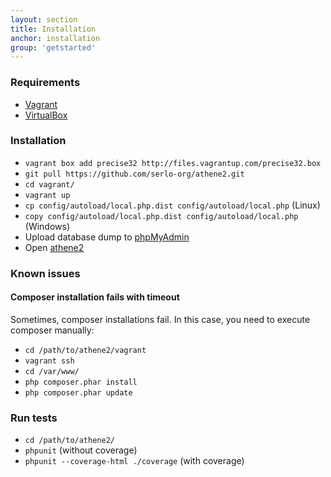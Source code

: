 ```yaml
---
layout: section
title: Installation
anchor: installation
group: 'getstarted'
---
```


### Requirements

* [Vagrant](http://www.vagrantup.com/)
* [VirtualBox](https://www.virtualbox.org/)

### Installation


* `vagrant box add precise32 http://files.vagrantup.com/precise32.box`
* `git pull https://github.com/serlo-org/athene2.git`
* `cd vagrant/`
* `vagrant up`
* `cp config/autoload/local.php.dist config/autoload/local.php` (Linux)
* `copy config/autoload/local.php.dist config/autoload/local.php` (Windows)
* Upload database dump to [phpMyAdmin](http://127.0.0.1:4567/phpmyadmin)
* Open [athene2](http://127.0.0.1:4567)

### Known issues

#### Composer installation fails with timeout

Sometimes, composer installations fail. In this case, you need to execute composer manually:

* `cd /path/to/athene2/vagrant`
* `vagrant ssh`
* `cd /var/www/`
* `php composer.phar install`
* `php composer.phar update`

### Run tests

* `cd /path/to/athene2/`
* `phpunit` (without coverage)
* `phpunit --coverage-html ./coverage` (with coverage)